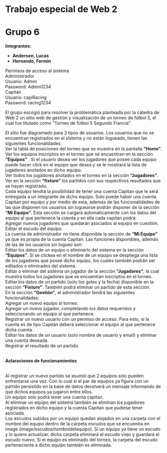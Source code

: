 # Trabajo especial de Web 2
# Grupo 6

 <b>Integrantes:<br>
 <ul>
   <li>Andersen, Lucas</li>
   <li>Hernando, Fermin</li>
 </ul></b>

<p>Permisos de acceso al sistema<br>
Administrador<br>
Usuario: Admin<br>
Password: Admin1234<br>
Capitán<br>
Usuario: capiRacing<br>
Password: racing1234</p>


El grupo escogió para resolver la problemática planteada por la cátedra de Web 2 un sitio web de gestión y visualización de un torneo de fútbol 5, el cual fue titulado como “Torneo de fútbol 5 Segundo Francia”.<br>

El sitio fue diagramado para 3 tipos de usuarios. Los usuarios que no se encuentran registrados en el sistema y no están logueado, tienen las siguientes funcionalidades:<br>
Ver la tabla de posiciones del torneo que se muestra en la pantalla <b>“Home”</b>.<br>
Ver los equipos inscriptos en el torneo que se encuentran en la sección <b>“Equipos”</b> . Si el usuario desea ver los jugadores que posee cada equipo puede hacer click en el equipo que desea y se le mostrará la lista de jugadores anotados en dicho equipo.<br>
Ver todos los jugadores anotados en el torneo en la sección <b>“Jugadores”</b>.<br>
Ver en la sección <b>“fixture”</b> los partidos con sus respectivos resultados que se hayan registrado.<br>
Cada equipo tendrá la posibilidad de tener una cuenta Capitan que le será entregada a un integrante de dicho equipo. Solo puede haber una cuenta Capitan por equipo y por medio de esta, además de las funcionalidades de las que disponen los usuarios sin loguearse podrán disponer de la sección <b>“Mi Equipo”</b>. Esta sección se cargará automáticamente con los datos del equipo al que pertenece la cuenta y en ella cada capitán podrá:<br>
Agregar nuevos jugadores que quedarán asociados al equipo en cuestión. <br>
Editar el escudo del equipo.<br>
La cuenta de administrador no tiene disponible la sección de <b>“Mi Equipo”</b> ya que es propia de la cuenta Capitan. Las funciones disponibles, además de las de los usuarios sin logueo son:<br>
Editar los datos de un equipo o eliminarlo del sistema en la sección <b>“Equipos”</b>. Si se clickea en el nombre de un equipo se despliega una lista de los jugadores que posee dicho equipo, los cuales también podrán ser editados o eliminados del sistema.<br>
Editar o eliminar del sistema un jugador de la sección <b>“Jugadores”</b>, la cual muestra todos los jugadores que se encuentran inscriptos en el torneo.<br>
Editar los datos de un partido (solo los goles y la fecha) disponible en la sección <b>“Fixture”</b>. También podrá eliminar un partido de esta sección.<br>
En la sección <b>“Gestión”</b>, el administrador tendrá las siguientes funcionalidades:<br>
Agregar un nuevo equipo al torneo.<br>
Agregar un nuevo jugador, completando los datos requeridos y seleccionando un equipo al que pertenece.<br>
Registrar un nuevo usuario con un permiso de acceso. Para esto, si la cuenta es de tipo Capitán deberá seleccionar el equipo al que pertenece dicha cuenta.<br>
Editar los datos de un usuario (solo nombre de usuario y email) y eliminar una cuenta deseada.<br>
Registrar el resultado de un partido.<br><br>


<b>Aclaraciones de funcionamientos</b><br><br>

Al registrar un nuevo partido se asumió que 2 equipos solo pueden enfrentarse una vez. Con lo cual si el par de equipos ya figura con un partido persistido en la base de datos devolverá un mensaje informando de que dichos equipos ya jugaron entre ellos.<br>
Un equipo solo podrá tener una cuenta capitan.<br>
Al eliminar un equipo del sistema también se eliminan los jugadores registrados en dicho equipo y la cuenta Capitan que pudiese tener asociada.<br>
Los escudos subidos por un equipo quedan alojados en una carpeta con el nombre del equipo dentro de la carpeta escudos que se encuentra en image (image/escudos/nombredelequipo). Si un equipo ya tiene un escudo y lo quiere actualizar, dicha carpeta eliminará el escudo viejo y guardará el escudo nuevo. Si el equipo es eliminado del torneo, la carpeta del escudo perteneciente a dicho equipo también es eliminada.<br>
